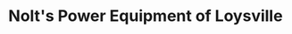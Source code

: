 ---
title: "Nolt's Power Equipment of Loysville"
url: /loysville/nolts-power-equipment-of-loysville/
shop: Allgemein
---
